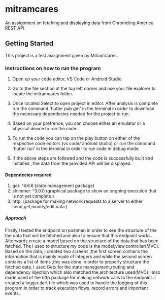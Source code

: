 # mitramcares

An assignment on fetching and displaying data from Chronicling America REST API.

## Getting Started

This project is a test assignment given by MitramCares.

### Instructions on how to run the program

1. Open up your code editor, VS Code or Android Studio.

2. Go to the file section at the top left corner and use your file explorer to locate the           mitramcares folder.

3. Once located Select to open project in editor. After analysis is complete run the command
'flutter pub get' in the terminal in order to download the necessary dependecies needed for the  project to run.

4. Based on your prefrence, you can choose either an emulator or a physical device to run the code.

5. To run the code you can tap on the play button on either of the respective code editors (vs code/ android studio) or run the command 'flutter run' in the terminal in order to run code in debug mode.

6.  If the above steps are followed and the code is successfully built and installed , the data from the provided API will be displayed.

#### Dependecies required

1.  get: ^4.6.6        (state management package)
2.  shimmer: ^3.0.0    (graphical package to show an ongoing execution that is not yet complete.)
3.  http:              (package for making network requests to a server to either send,get,modify/edit data.)

##### Approach

Firstly,I tested the endpoint on postman in order to see the structure of the the data that will be fetched and also to ensure that this endpoint works. Afterwards create a model based on the structure of the data that has been fetched. The I used to structure my code is the model,view,controller(MVC).
Based on the data, I created two screens ,the first screen contains the information that is mainly made of integers and while the second screen contains a list of items ,this was done in order to properly structure the fetched data. I used Getx for the state management,routing and dependency injection which also matched the architecture used(MVC).I also made used of the http package for making network calls to the endpoint. I created a logger.dart file which was used to handle the logging of this program in order to track execution flows, record errors and important events. 





